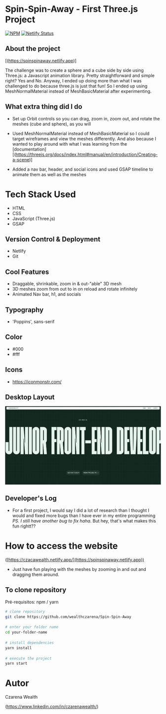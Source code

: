 # Spin-Spin-Away -  First Three.js Project
[![NPM](https://img.shields.io/npm/l/react)](https://github.com/wealthczarena/Spin-Spin-Away/blob/master/LICENSE) [![Netlify Status](https://api.netlify.com/api/v1/badges/2ef24653-7d6d-4a07-a54d-7d1f781818b1/deploy-status)](https://app.netlify.com/sites/spinspinaway/deploys)

## About the project

[(https://spinspinaway.netlify.app)]

The challenge was to create a sphere and a cube side by side using Three.js: a Javascript animation library. Pretty straightforward and simple right? Yes and No.
Anyway, I ended up doing more than what I was challenged to do because three.js is just that fun! So I ended up using MeshNormalMaterial instead of MeshBasicMaterial after experimenting. 

## What extra thing did I do
- Set up Orbit controls so you can drag, zoom in, zoom out, and rotate the meshes (cube and sphere), as you will
  
- Used MeshNormalMaterial instead of MeshBasicMaterial so I could target wireframes and view the meshes differently. And also because I wanted to play around with what I was learning from the [documentation][(https://threejs.org/docs/index.html#manual/en/introduction/Creating-a-scene)]
  
- Added a nav bar, header, and social icons and used GSAP timeline to animate them as well as the meshes


# Tech Stack Used
- HTML 
- CSS
- JavaScript (Three.js)
- GSAP


## Version Control & Deployment
- Netlify
- Git


## Cool Features
- Draggable, shrinkable, zoom in & out-"able" 3D mesh
- 3D meshes zoom from out to in on reload and rotate infinitely
- Animated Nav bar, h1, and socials


## Typography
- 'Poppins', sans-serif


## Color
- #000
- #fff


## Icons
- https://iconmonstr.com/


## Desktop Layout
![Web 1](https://github.com/wealthczarena/assets/blob/main/images/hero-web.png)


## Developer's Log
- For a first project, I would say I did a lot of research than I thought I would and fixed more bugs than I have ever in my entire programming *PS. I still have another bug to fix haha*. But hey, that's what makes this fun rightt?? 


# How to access the website
([https://czacawealth.netlify.app/](https://spinspinaway.netlify.app))

- Just have fun playing with the meshes by zooming in and out and dragging them around.


## To clone repository
Pré-requisitos: npm / yarn

```bash
# clone repository
git clone https://github.com/wealthczarena/Spin-Spin-Away

# enter your folder name
cd your-folder-name

# install dependencies
yarn install

# execute the project
yarn start
```

# Autor

Czarena Wealth

(https://www.linkedin.com/in/czarenawealth/)
